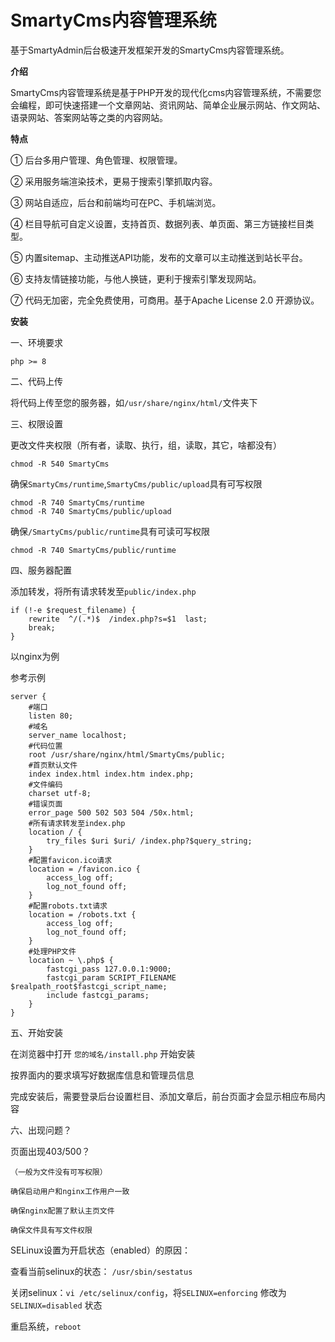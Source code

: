 # SmartyCms内容管理系统

基于SmartyAdmin后台极速开发框架开发的SmartyCms内容管理系统。

**介绍**

SmartyCms内容管理系统是基于PHP开发的现代化cms内容管理系统，不需要您会编程，即可快速搭建一个文章网站、资讯网站、简单企业展示网站、作文网站、语录网站、答案网站等之类的内容网站。

**特点**

① 后台多用户管理、角色管理、权限管理。

② 采用服务端渲染技术，更易于搜索引擎抓取内容。

③ 网站自适应，后台和前端均可在PC、手机端浏览。

④ 栏目导航可自定义设置，支持首页、数据列表、单页面、第三方链接栏目类型。

⑤ 内置sitemap、主动推送API功能，发布的文章可以主动推送到站长平台。

⑥ 支持友情链接功能，与他人换链，更利于搜索引擎发现网站。

⑦ 代码无加密，完全免费使用，可商用。基于Apache License 2.0 开源协议。

**安装**

一、环境要求

`php >= 8`

二、代码上传

 将代码上传至您的服务器，如`/usr/share/nginx/html/`文件夹下

三、权限设置

 更改文件夹权限（所有者，读取、执行，组，读取，其它，啥都没有）

```
chmod -R 540 SmartyCms
```

 确保`SmartyCms/runtime`,`SmartyCms/public/upload`具有可写权限

```
chmod -R 740 SmartyCms/runtime
chmod -R 740 SmartyCms/public/upload
```

 确保`/SmartyCms/public/runtime`具有可读可写权限

```
chmod -R 740 SmartyCms/public/runtime
```

四、服务器配置

 添加转发，将所有请求转发至`public/index.php`

```
if (!-e $request_filename) {
	rewrite  ^/(.*)$  /index.php?s=$1  last;
	break;
}
```

以nginx为例

参考示例

```nginx
server {
    #端口
	listen 80;
    #域名
	server_name localhost;
    #代码位置
	root /usr/share/nginx/html/SmartyCms/public;
    #首页默认文件
	index index.html index.htm index.php;
    #文件编码
	charset utf-8;
    #错误页面
	error_page 500 502 503 504 /50x.html;
    #所有请求转发至index.php
	location / {
		try_files $uri $uri/ /index.php?$query_string;
	}
    #配置favicon.ico请求
	location = /favicon.ico {
		access_log off;
		log_not_found off;
	}
    #配置robots.txt请求
	location = /robots.txt {
		access_log off;
		log_not_found off;
	}
    #处理PHP文件
	location ~ \.php$ {
		fastcgi_pass 127.0.0.1:9000;
		fastcgi_param SCRIPT_FILENAME $realpath_root$fastcgi_script_name;
		include fastcgi_params;
	}
}
```

五、开始安装

在浏览器中打开 `您的域名/install.php` 开始安装

按界面内的要求填写好数据库信息和管理员信息

完成安装后，需要登录后台设置栏目、添加文章后，前台页面才会显示相应布局内容

六、出现问题？

 页面出现403/500？

 `（一般为文件没有可写权限）`

 `确保启动用户和nginx工作用户一致`

 `确保nginx配置了默认主页文件`

 `确保文件具有写文件权限`

 SELinux设置为开启状态（enabled）的原因：

 查看当前selinux的状态： `/usr/sbin/sestatus`

 关闭selinux：`vi /etc/selinux/config`，将`SELINUX=enforcing` 修改为 `SELINUX=disabled` 状态

 重启系统，`reboot`






